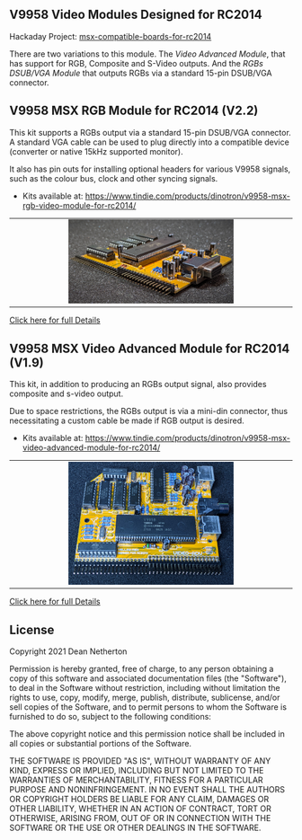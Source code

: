 
## V9958 Video Modules Designed for RC2014

Hackaday Project: [msx-compatible-boards-for-rc2014](https://hackaday.io/project/175574-msx-compatible-boards-for-rc2014)

There are two variations to this module. The *Video Advanced Module*, that has support for RGB, Composite and S-Video outputs.  And the *RGBs DSUB/VGA Module* that outputs RGBs via a standard 15-pin DSUB/VGA connector.

## V9958 MSX RGB Module for RC2014 (V2.2)

This kit supports a RGBs output via a standard 15-pin DSUB/VGA connector. A standard VGA cable can be used to plug directly into a compatible device (converter or native 15kHz supported monitor).

It also has pin outs for installing optional headers for various V9958 signals, such as the colour bus, clock and other syncing signals.

* Kits available at: https://www.tindie.com/products/dinotron/v9958-msx-rgb-video-module-for-rc2014/

<table>
  <tr><td style="text-align: center"><img src="./pictures/video-rgb-profile.jpg" width="60%"/></td></tr>
</table>

[Click here for full Details](./README-RGB.md)

## V9958 MSX Video Advanced Module for RC2014 (V1.9)

This kit, in addition to producing an RGBs output signal, also provides composite and s-video output.

Due to space restrictions, the RGBs output is via a mini-din connector, thus necessitating a custom cable be made if RGB output is desired.

* Kits available at: https://www.tindie.com/products/dinotron/v9958-msx-video-advanced-module-for-rc2014/

<table>
  <tr><td style="text-align: center"><img src="./pictures/video-adv-profile.jpg" width="60%"/></td></tr>
</table>

[Click here for full Details](./README-ADV.md)



## License
Copyright 2021 Dean Netherton

Permission is hereby granted, free of charge, to any person obtaining a copy of this software and associated documentation files (the "Software"), to deal in the Software without restriction, including without limitation the rights to use, copy, modify, merge, publish, distribute, sublicense, and/or sell copies of the Software, and to permit persons to whom the Software is furnished to do so, subject to the following conditions:

The above copyright notice and this permission notice shall be included in all copies or substantial portions of the Software.

THE SOFTWARE IS PROVIDED "AS IS", WITHOUT WARRANTY OF ANY KIND, EXPRESS OR IMPLIED, INCLUDING BUT NOT LIMITED TO THE WARRANTIES OF MERCHANTABILITY, FITNESS FOR A PARTICULAR PURPOSE AND NONINFRINGEMENT. IN NO EVENT SHALL THE AUTHORS OR COPYRIGHT HOLDERS BE LIABLE FOR ANY CLAIM, DAMAGES OR OTHER LIABILITY, WHETHER IN AN ACTION OF CONTRACT, TORT OR OTHERWISE, ARISING FROM, OUT OF OR IN CONNECTION WITH THE SOFTWARE OR THE USE OR OTHER DEALINGS IN THE SOFTWARE.

